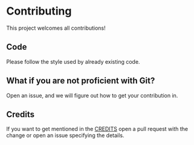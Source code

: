 # Contributing

This project welcomes all contributions!

## Code

Please follow the style used by already existing code.

## What if you are not proficient with Git?

Open an issue, and we will figure out how to get your contribution in.

## Credits

If you want to get mentioned in the [CREDITS](https://github.com/randomgoods/load-phraseapp-translations/blob/main/CREDITS)
open a pull request with the change or open an issue specifying the details.
